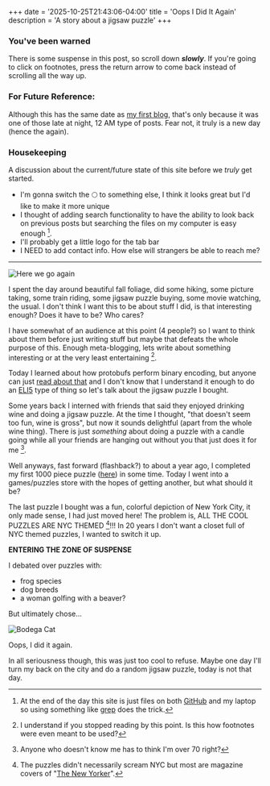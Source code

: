 +++
date = '2025-10-25T21:43:06-04:00'
title = 'Oops I Did It Again'
description = 'A story about a jigsaw puzzle'
+++

### You've been warned
There is some suspense in this post, so scroll down ***slowly***. If you're
going to click on footnotes, press the return arrow to come back instead of
scrolling all the way up.

### For Future Reference:
Although this has the same date as [my first blog](/posts/my-first-post),
that's only because it was one of those late at night, 12 AM type of posts.
Fear not, it truly is a new day (hence the again).

### Housekeeping
A discussion about the current/future state of this site before we *truly* get started.
- I'm gonna switch the 🌕 to something else, I think it looks great but I'd
like to make it more unique
- I thought of adding search functionality to have the ability to look back on
previous posts but searching the files on my computer is easy enough [^1].
- I'll probably get a little logo for the tab bar
- I NEED to add contact info. How else will strangers be able to reach me?

---

![Here we go again](/images/here-we-go-again.jpg "Here we go again")

I spent the day around beautiful fall foliage, did some hiking, some
picture taking, some train riding, some jigsaw puzzle buying, some movie watching,
the usual. I don't think I want this to be about stuff I did, is that interesting
enough? Does it have to be? Who cares?

I have somewhat of an audience at this point (4 people?) so I want to think about
them before just writing stuff but maybe that defeats the whole purpose of this.
Enough meta-blogging, lets write about something interesting or at the very least
entertaining [^2].

Today I learned about how protobufs perform binary encoding, but anyone can just
[read about that](https://protobuf.dev/programming-guides/encoding/) and I don't
know that I understand it enough to do an
[ELI5](https://www.reddit.com/r/explainlikeimfive/) type of thing so let's talk
about the jigsaw puzzle I bought.

Some years back I interned with friends that said they enjoyed drinking wine
and doing a jigsaw puzzle. At the time I thought, "that doesn't seem too fun, wine
is gross", but now it sounds delightful (apart from the whole wine thing). There
is just *something* about doing a puzzle with a candle going while all your friends are
hanging out without you that just does it for me [^3]. 

Well anyways, fast forward (flashback?) to about a year ago, I completed my first
1000 piece puzzle ([here](https://www.galison.com/products/uncovering-new-york-city-search-and-find-1000-piece-puzzle?srsltid=AfmBOoomEnvkgF2lp1-SJtgAOlhb-NpqyUcyTXfHt6nc5cLkxojD94E3)) in some time.
Today I went into a games/puzzles store with the hopes of getting another, but
what should it be?

The last puzzle I bought was a fun, colorful depiction of New York City, it
only made sense, I had just moved here! The problem is, ALL THE COOL
PUZZLES ARE NYC THEMED [^4]!!! In 20 years I don't want a closet full of NYC themed
puzzles, I wanted to switch it up.

**ENTERING THE ZONE OF SUSPENSE**

I debated over puzzles with: 
- frog species
- dog breeds
- a woman golfing with a beaver? 

But ultimately chose...

![Bodega Cat](/images/bodega-cat.jpg "Bodega Cat")

Oops, I did it again.

In all seriousness though, this was just too cool to refuse. Maybe one day
I'll turn my back on the city and do a random jigsaw puzzle, today is not that day. 

[^1]: At the end of the day this site is just files on both
[GitHub](https://github.com/GustavoNazarioPerez/nazario.sh) and my laptop so using
something like [grep](https://en.wikipedia.org/wiki/Grep) does the trick.

[^2]: I understand if you stopped reading by this point. Is this how
footnotes were even meant to be used?

[^3]: Anyone who doesn't know me has to think I'm over 70 right?

[^4]: The puzzles didn't necessarily scream NYC but most are magazine covers of 
"[The New Yorker](https://en.wikipedia.org/wiki/The_New_Yorker)".

